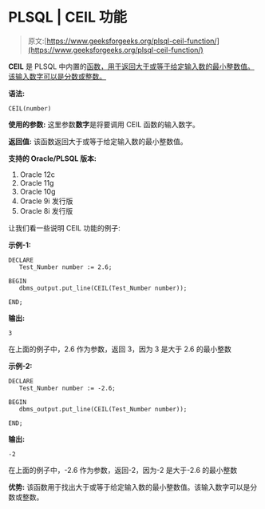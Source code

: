 # PLSQL | CEIL 功能

> 原文:[https://www.geeksforgeeks.org/plsql-ceil-function/](https://www.geeksforgeeks.org/plsql-ceil-function/)

**CEIL** 是 PLSQL 中内置的[函数，用于返回大于或等于给定输入数的最小整数值。该输入数字可以是分数或整数。](https://www.geeksforgeeks.org/functions-in-plsql/)

**语法:**

```
CEIL(number)
```

**使用的参数:**
这里参数**数字**是将要调用 CEIL 函数的输入数字。

**返回值:**
该函数返回大于或等于给定输入数的最小整数值。

**支持的 Oracle/PLSQL 版本:**

1.  Oracle 12c
2.  Oracle 11g
3.  Oracle 10g
4.  Oracle 9i 发行版
5.  Oracle 8i 发行版

让我们看一些说明 CEIL 功能的例子:

**示例-1:**

```
DECLARE 
   Test_Number number := 2.6;

BEGIN 
   dbms_output.put_line(CEIL(Test_Number number)); 

END;  
```

**输出:**

```
3
```

在上面的例子中，2.6 作为参数，返回 3，因为 3 是大于 2.6 的最小整数

**示例-2:**

```
DECLARE 
   Test_Number number := -2.6;

BEGIN 
   dbms_output.put_line(CEIL(Test_Number number)); 

END; 
```

**输出:**

```
-2
```

在上面的例子中，-2.6 作为参数，返回-2，因为-2 是大于-2.6 的最小整数

**优势:**
该函数用于找出大于或等于给定输入数的最小整数值。该输入数字可以是分数或整数。